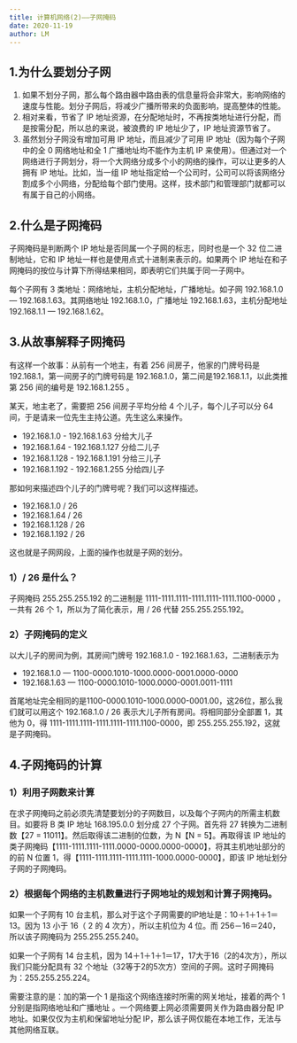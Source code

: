```yaml
---
title: 计算机网络(2)——子网掩码
date: 2020-11-19
author: LM
---
```


## 1.为什么要划分子网

1. 如果不划分子网，那么每个路由器中路由表的信息量将会非常大，影响网络的速度与性能。划分子网后，将减少广播所带来的负面影响，提高整体的性能。
2. 相对来看，节省了 IP 地址资源，在分配地址时，不再按类地址进行分配，而是按需分配，所以总的来说，被浪费的 IP 地址少了，IP 地址资源节省了。
3. 虽然划分子网没有增加可用 IP 地址，而且减少了可用 IP 地址（因为每个子网中的全 0 网络地址和全 1 广播地址均不能作为主机 IP 来使用）。但通过对一个网络进行子网划分，将一个大网络分成多个小的网络的操作，可以让更多的人拥有 IP 地址。比如，当一组 IP 地址指定给一个公司时，公司可以将该网络分割成多个小网络，分配给每个部门使用。这样，技术部门和管理部门就都可以有属于自己的小网络。

## 2.什么是子网掩码

子网掩码是判断两个 IP 地址是否同属一个子网的标志，同时也是一个 32 位二进制地址，它和 IP 地址一样也是使用点式十进制来表示的。如果两个 IP 地址在和子网掩码的按位与计算下所得结果相同，即表明它们共属于同一子网中。

每个子网有 3 类地址：网络地址，主机分配地址，广播地址。如子网 192.168.1.0 — 192.168.1.63。其网络地址 192.168.1.0，广播地址 192.168.1.63，主机分配地址 192.168.1.1 — 192.168.1.62。

## 3.从故事解释子网掩码

有这样一个故事：从前有一个地主，有着 256 间房子，他家的门牌号码是 192.168.1，第一间房子的门牌号码是 192.168.1.0，第二间是192.168.1.1，以此类推第 256 间的编号是 192.168.1.255 。

某天，地主老了，需要把 256 间房子平均分给 4 个儿子，每个儿子可以分 64 间，于是请来一位先生主持公道。先生这么来操作。

- 192.168.1.0 - 192.168.1.63 分给大儿子
- 192.168.1.64 - 192.168.1.127 分给二儿子
- 192.168.1.128 - 192.168.1.191 分给三儿子
- 192.168.1.192 - 192.168.1.255 分给四儿子

那如何来描述四个儿子的门牌号呢？我们可以这样描述。

- 192.168.1.0 / 26
- 192.168.1.64 / 26
- 192.168.1.128 / 26
- 192.168.1.192 / 26

这也就是子网网段，上面的操作也就是子网的划分。

### 1）/ 26 是什么？

子网掩码 255.255.255.192 的二进制是 1111-1111.1111-1111.1111-1111.1100-0000 ，一共有 26 个 1，所以为了简化表示，用 / 26 代替 255.255.255.192。

### 2）子网掩码的定义

以大儿子的房间为例，其房间门牌号 192.168.1.0 - 192.168.1.63，二进制表示为

- 192.168.1.0 — 1100-0000.1010-1000.0000-0001.0000-0000
- 192.168.1.63 — 1100-0000.1010-1000.0000-0001.0011-1111

首尾地址完全相同的是1100-0000.1010-1000.0000-0001.00，这26位，那么我们就可以用这个 192.168.1.0 / 26 表示大儿子所有房间。将相同部分全部置 1，其他为 0，得 1111-1111.1111-1111.1111-1111.1100-0000，即 255.255.255.192，这就是子网掩码。

## 4.子网掩码的计算

### 1）利用子网数来计算

在求子网掩码之前必须先清楚要划分的子网数目，以及每个子网内的所需主机数目。如要将 B 类 IP 地址 168.195.0.0 划分成 27 个子网。首先将 27 转换为二进制数【27 = 11011】。然后取得该二进制的位数，为 N【N = 5】。再取得该 IP 地址的类子网掩码【1111-1111.1111-1111.0000-0000.0000-0000】，将其主机地址部分的的前 N 位置 1，得【1111-1111.1111-1111.1111-1000.0000-0000】，即该 IP 地址划分子网的子网掩码。

### 2）根据每个网络的主机数量进行子网地址的规划和计算子网掩码。

如果一个子网有 10 台主机，那么对于这个子网需要的IP地址是：10＋1＋1＋1＝13。因为 13 小于 16（ 2 的 4 次方），所以主机位为 4 位。而 256－16＝240，所以该子网掩码为 255.255.255.240。

如果一个子网有 14 台主机，因为 14＋1＋1＋1＝17，17大于16（2的4次方），所以我们只能分配具有 32 个地址（32等于2的5次方）空间的子网。这时子网掩码为：255.255.255.224。

需要注意的是：加的第一个 1 是指这个网络连接时所需的网关地址，接着的两个 1 分别是指网络地址和广播地址 。一个网络要上网必须需要网关作为路由器分配 IP 地址。如果仅仅为主机和保留地址分配 IP，那么该子网仅能在本地工作，无法与其他网络互联。

